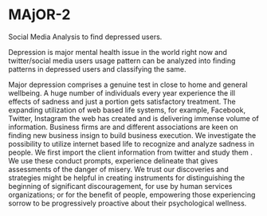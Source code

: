 # MAjOR-2
Social Media Analysis to find depressed users.

Depression is major mental health issue in the world right now and twitter/social media users usage pattern can be analyzed into finding patterns in depressed users and classifying the same.

Major depression comprises a genuine test in close to home and general wellbeing. A huge number of individuals every year experience the ill effects of sadness and just a portion gets satisfactory treatment. The expanding utilization of web based life systems, for example, Facebook, Twitter, Instagram the web has created and is delivering immense volume of information. Business firms are and different associations are keen on finding new business insign to build business execution. We investigate the possibility to utilize internet based life to recognize and analyze sadness in people. We first import the client information from twitter and study them . We use these conduct prompts, experience delineate that gives assessments of the danger of misery. We trust our discoveries and strategies might be helpful in creating instruments for distinguishing the beginning of significant discouragement, for use by human services organizations; or for the benefit of people, empowering those experiencing sorrow to be progressively proactive about their psychological wellness.
